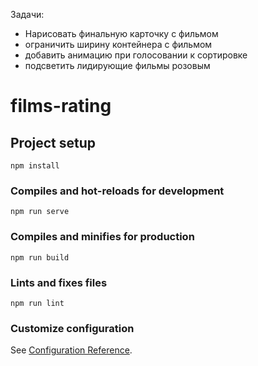 Задачи:

- Нарисовать финальную карточку с фильмом
- ограничить ширину контейнера с фильмом
- добавить анимацию при голосовании к сортировке
- подсветить лидирующие фильмы розовым

# films-rating

## Project setup

```
npm install
```

### Compiles and hot-reloads for development

```
npm run serve
```

### Compiles and minifies for production

```
npm run build
```

### Lints and fixes files

```
npm run lint
```

### Customize configuration

See [Configuration Reference](https://cli.vuejs.org/config/).
